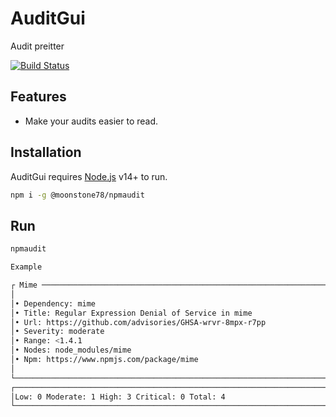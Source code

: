 # AuditGui
Audit preitter

[![Build Status](https://travis-ci.org/joemccann/dillinger.svg?branch=master)](https://travis-ci.org/joemccann/dillinger)

## Features

- Make your audits easier to read.


## Installation

AuditGui requires [Node.js](https://nodejs.org/) v14+ to run.


```sh
npm i -g @moonstone78/npmaudit
```

## Run
```sh
npmaudit

Example

┌ Mime ────────────────────────────────────────────────────────────────────────┐
│                                                                              │
│• Dependency: mime                                                            │
│• Title: Regular Expression Denial of Service in mime                         │
│• Url: https://github.com/advisories/GHSA-wrvr-8mpx-r7pp                      │
│• Severity: moderate                                                          │
│• Range: <1.4.1                                                               │
│• Nodes: node_modules/mime                                                    │
│• Npm: https://www.npmjs.com/package/mime                                     │
│                                                                              │
└──────────────────────────────────────────────────────────────────────────────┘
┌──────────────────────────────────────────────────────────────────────────────┐
│Low: 0 Moderate: 1 High: 3 Critical: 0 Total: 4                               │
└──────────────────────────────────────────────────────────────────────────────┘
```

